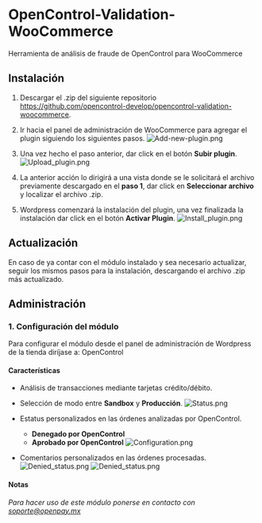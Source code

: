 # OpenControl-Validation-WooCommerce

Herramienta de análisis de fraude de OpenControl para WooCommerce

## Instalación

 1. Descargar el .zip del siguiente repositorio https://github.com/opencontrol-develop/opencontrol-validation-woocommerce.
 2. Ir hacia el panel de administración de WooCommerce para agregar el plugin siguiendo los siguientes pasos.
 ![Add-new-plugin.png](https://img.openpay.mx/plugins/opencontrol_woocommerce_add_new_plugin_01.gif)
 
 3. Una vez hecho el paso anterior, dar click en el botón **Subir plugin**.
![Upload_plugin.png](https://img.openpay.mx/plugins/opencontrol_woocommerce_upload_plugin.png)
 
 4. La anterior acción lo dirigirá a una vista donde se le solicitará el archivo previamente descargado en el **paso 1**, dar click en **Seleccionar archivo** y localizar el archivo .zip.
 
5. Wordpress comenzará la instalación del plugin, una vez finalizada la instalación dar click en el botón **Activar Plugin**.
![Install_plugin.png](https://img.openpay.mx/plugins/opencontrol_woocommerce_install.gif)

 
## Actualización
En caso de ya contar con el módulo instalado y sea necesario actualizar, seguir los mismos pasos para la instalación, descargando el archivo .zip más actualizado.

## Administración
### 1. Configuración del módulo

Para configurar el módulo desde el panel de administración de Wordpress de la tienda diríjase a: OpenControl

#### Características
- Análisis de transacciones mediante tarjetas crédito/débito.
- Selección de modo entre **Sandbox** y **Producción**.
![Status.png](https://img.openpay.mx/plugins/opencontrol_woocommerce_status.png)
	 
- Estatus personalizados en las órdenes analizadas por OpenControl.
	- **Denegado por OpenControl**
	- **Aprobado por OpenControl**
![Configuration.png](https://img.openpay.mx/plugins/opencontrol_woocommerce_configuration.png)

- Comentarios personalizados en las órdenes procesadas.
![Denied_status.png](https://img.openpay.mx/plugins/opencontrol_woocommerce_denied.png)
![Denied_status.png](https://img.openpay.mx/plugins/opencontrol_woocommerce_approved.png)


#### Notas
*Para hacer uso de este módulo ponerse en contacto con soporte@openpay.mx*